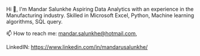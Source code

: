 Hi 👋, I'm Mandar Salunkhe
Aspiring Data Analytics with an experience in the Manufacturing industry. Skilled in Microsoft Excel, Python, Machine learning algorithms, SQL query.

📫 How to reach me:  mandar.salunkhe@hotmail.com, 

LinkedIN: https://www.linkedin.com/in/mandarusalunkhe/

<!---
MandarSalunkhe89/MandarSalunkhe89 is a ✨ special ✨ repository because its `README.md` (this file) appears on your GitHub profile.
You can click the Preview link to take a look at your changes.
--->
